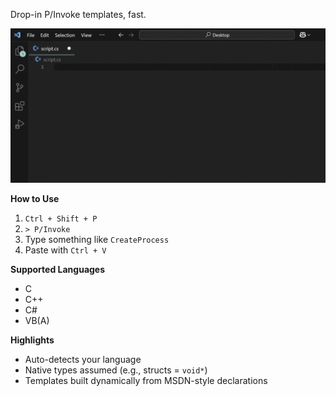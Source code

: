 Drop-in P/Invoke templates, fast.

![example](assets/example.gif)

**How to Use**

1. `Ctrl + Shift + P`
2. `> P/Invoke`
3. Type something like `CreateProcess`
4. Paste with `Ctrl + V`

**Supported Languages**

* C
* C++
* C#
* VB(A)

**Highlights**

* Auto-detects your language
* Native types assumed (e.g., structs = `void*`)
* Templates built dynamically from MSDN-style declarations
